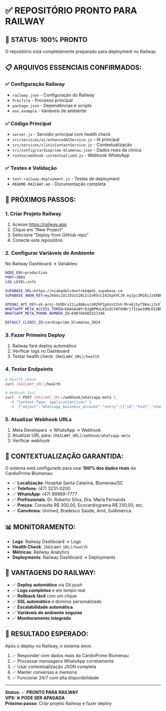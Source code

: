 # ✅ REPOSITÓRIO PRONTO PARA RAILWAY

## 🎯 **STATUS: 100% PRONTO**

O repositório está completamente preparado para deployment no Railway.

## 📋 **ARQUIVOS ESSENCIAIS CONFIRMADOS:**

### ✅ **Configuração Railway**
- `railway.json` - Configuração do Railway
- `Procfile` - Processo principal
- `package.json` - Dependências e scripts
- `env.example` - Variáveis de ambiente

### ✅ **Código Principal**
- `server.js` - Servidor principal com health check
- `src/services/ai/enhancedAIService.js` - IA principal
- `src/services/clinicContextService.js` - Contextualização
- `src/config/cardioprime-blumenau.json` - Dados reais da clínica
- `routes/webhook-contextualized.js` - Webhook WhatsApp

### ✅ **Testes e Validação**
- `test-railway-deployment.js` - Testes de deployment
- `README-RAILWAY.md` - Documentação completa

## 🚀 **PRÓXIMOS PASSOS:**

### **1. Criar Projeto Railway**
1. Acesse https://railway.app
2. Clique em "New Project"
3. Selecione "Deploy from GitHub repo"
4. Conecte este repositório

### **2. Configurar Variáveis de Ambiente**
No Railway Dashboard → Variables:

```bash
NODE_ENV=production
PORT=3001
LOG_LEVEL=info

SUPABASE_URL=https://niakqdolcdwxtrkbqmdi.supabase.co
SUPABASE_ANON_KEY=eyJhbGciOiJIUzI1NiIsInR5cCI6IkpXVCJ9.eyJpc3MiOiJzdXBhYmFzZSIsInJlZiI6Im5pYWtxZG9sY2R3eHRya2JxbWRpIiwicm9sZSI6ImFub24iLCJpYXQiOjE3NTAxODI1NTksImV4cCI6MjA2NTc1ODU1OX0.90ihAk2geP1JoHIvMj_pxeoMe6dwRwH-rBbJwbFeomw

OPENAI_API_KEY=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
WHATSAPP_META_ACCESS_TOKEN=EAASAuWYr9JgBPMxLKIoZCYAfUOWrj721aw1HMLK5ZBUBJOAPpB2k3as1Nj2bmJskjiBZCh8szn7ajR7Ic2OsnJSZCJIuz9eD2wk1wL7cWnZBv3jBaZA56ZCH48ngQ6VRZBjXZAlnancYdrdag1UougDbyZCemhIhE9MchQ0pS1hXCwhZCKytYpPPocgqf1sFlFt2iGZAnxFB5alHzVTZCw2172NnZBB2qtjgXkikTTRopth8mxB7mvdI4yqk3dficzsAZDZD
WHATSAPP_META_PHONE_NUMBER_ID=698766983327246

DEFAULT_CLINIC_ID=cardioprime_blumenau_2024
```

### **3. Fazer Primeiro Deploy**
1. Railway fará deploy automático
2. Verificar logs no Dashboard
3. Testar health check: `[RAILWAY_URL]/health`

### **4. Testar Endpoints**
```bash
# Health check
curl [RAILWAY_URL]/health

# Webhook test
curl -X POST [RAILWAY_URL]/webhook/whatsapp-meta \
  -H "Content-Type: application/json" \
  -d '{"object":"whatsapp_business_account","entry":[{"id":"test","changes":[{"value":{"messaging_product":"whatsapp","metadata":{"display_phone_number":"5511999999999","phone_number_id":"test"},"contacts":[{"profile":{"name":"Test"},"wa_id":"5511999999999"}],"messages":[{"from":"5511999999999","id":"test","timestamp":"1704067200","text":{"body":"Teste Railway"},"type":"text"}]},"field":"messages"}]}]}'
```

### **5. Atualizar Webhook URLs**
1. Meta Developers → WhatsApp → Webhook
2. Atualizar URL para: `[RAILWAY_URL]/webhook/whatsapp-meta`
3. Verificar webhook

## 🏥 **CONTEXTUALIZAÇÃO GARANTIDA:**

O sistema está configurado para usar **100% dos dados reais** da CardioPrime Blumenau:

- ✅ **Localização**: Hospital Santa Catarina, Blumenau/SC
- ✅ **Telefone**: (47) 3231-0200
- ✅ **WhatsApp**: (47) 99999-7777
- ✅ **Profissionais**: Dr. Roberto Silva, Dra. Maria Fernanda
- ✅ **Preços**: Consulta R$ 300,00, Ecocardiograma R$ 250,00, etc.
- ✅ **Convênios**: Unimed, Bradesco Saúde, Amil, SulAmérica

## 📊 **MONITORAMENTO:**

- **Logs**: Railway Dashboard → Logs
- **Health Check**: `[RAILWAY_URL]/health`
- **Métricas**: Railway Analytics
- **Deployments**: Railway Dashboard → Deployments

## 🚨 **VANTAGENS DO RAILWAY:**

- ✅ **Deploy automático** via Git push
- ✅ **Logs completos** e em tempo real
- ✅ **Rollback fácil** com um clique
- ✅ **SSL automático** e domínio personalizado
- ✅ **Escalabilidade automática**
- ✅ **Variáveis de ambiente seguras**
- ✅ **Monitoramento integrado**

## 🎉 **RESULTADO ESPERADO:**

Após o deploy no Railway, o sistema deve:

1. ✅ Responder com dados reais da CardioPrime Blumenau
2. ✅ Processar mensagens WhatsApp corretamente
3. ✅ Usar contextualização JSON completa
4. ✅ Manter conversas e memória
5. ✅ Funcionar 24/7 com alta disponibilidade

---

**Status:** ✅ **PRONTO PARA RAILWAY**  
**VPS:** ❌ **PODE SER APAGADA**  
**Próximo passo:** Criar projeto Railway e fazer deploy 